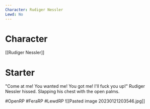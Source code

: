 ```yaml
---
Character: Rudiger Nessler
Lewd: No
---
```

# Character
[[Rudiger Nessler]]

# Starter
"Come at me! You wanted me! You got me! I'll fuck you up!" Rudiger Nessler hissed. Slapping his chest with the open palms.  

#OpenRP #FeraRP #LewdRP 
![[Pasted image 20230121203546.jpg]]